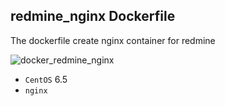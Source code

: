 ## redmine_nginx Dockerfile

The dockerfile create nginx container for redmine

![docker_redmine_nginx](https://docs.google.com/drawings/d/1rcVPHYIk-Ntphe7NM07FUNOR65qcNOqOvoMJ_rh1qD4/pub?w=960&h=720)

- `CentOS` 6.5
- `nginx` 